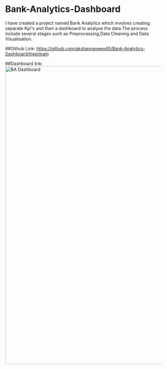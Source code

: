 # Bank-Analytics-Dashboard

I have created a project named Bank Analytics which involves creating separate Kpi's and then a dashboard to analyse the data.The process include several stages such as Preprocessing,Data Cleaning and Data Visualisation.

##Github Link:
https://github.com/akshaynaveen45/Bank-Analytics-Dashboard/tree/main


##Dashboard link:
<img width="1470" height="956" alt="BA Dashboard" src="https://github.com/user-attachments/assets/ff6d883e-363e-428e-a0d6-4e75c4065d5a" />




